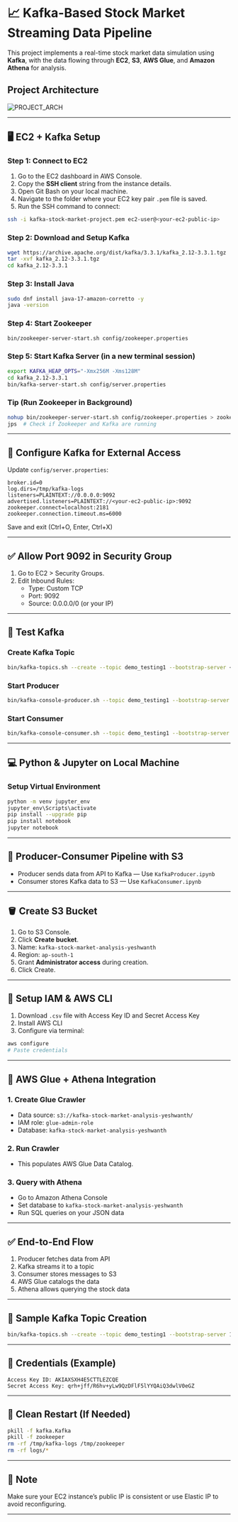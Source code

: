 
# 📈 Kafka-Based Stock Market Streaming Data Pipeline

This project implements a real-time stock market data simulation using **Kafka**, with the data flowing through **EC2**, **S3**, **AWS Glue**, and **Amazon Athena** for analysis.
## Project Architecture
![PROJECT_ARCH](https://github.com/user-attachments/assets/f94e11d3-8c00-4525-9974-afbbefd6fbc0)

---

## 🖥️ EC2 + Kafka Setup

### Step 1: Connect to EC2

1. Go to the EC2 dashboard in AWS Console.
2. Copy the **SSH client** string from the instance details.
3. Open Git Bash on your local machine.
4. Navigate to the folder where your EC2 key pair `.pem` file is saved.
5. Run the SSH command to connect:
```bash
ssh -i kafka-stock-market-project.pem ec2-user@<your-ec2-public-ip>
```

### Step 2: Download and Setup Kafka

```bash
wget https://archive.apache.org/dist/kafka/3.3.1/kafka_2.12-3.3.1.tgz
tar -xvf kafka_2.12-3.3.1.tgz
cd kafka_2.12-3.3.1
```

### Step 3: Install Java

```bash
sudo dnf install java-17-amazon-corretto -y
java -version
```

### Step 4: Start Zookeeper

```bash
bin/zookeeper-server-start.sh config/zookeeper.properties
```

### Step 5: Start Kafka Server (in a new terminal session)

```bash
export KAFKA_HEAP_OPTS="-Xmx256M -Xms128M"
cd kafka_2.12-3.3.1
bin/kafka-server-start.sh config/server.properties
```

### Tip (Run Zookeeper in Background)

```bash
nohup bin/zookeeper-server-start.sh config/zookeeper.properties > zookeeper.log 2>&1 &
jps  # Check if Zookeeper and Kafka are running
```

---

## 🔄 Configure Kafka for External Access

Update `config/server.properties`:

```properties
broker.id=0
log.dirs=/tmp/kafka-logs
listeners=PLAINTEXT://0.0.0.0:9092
advertised.listeners=PLAINTEXT://<your-ec2-public-ip>:9092
zookeeper.connect=localhost:2181
zookeeper.connection.timeout.ms=6000
```

Save and exit (Ctrl+O, Enter, Ctrl+X)

---

## ✅ Allow Port 9092 in Security Group

1. Go to EC2 > Security Groups.
2. Edit Inbound Rules:
   - Type: Custom TCP
   - Port: 9092
   - Source: 0.0.0.0/0 (or your IP)

---

## 🧪 Test Kafka

### Create Kafka Topic

```bash
bin/kafka-topics.sh --create --topic demo_testing1 --bootstrap-server <EC2_PUBLIC_IP>:9092 --replication-factor 1 --partitions 1
```

### Start Producer

```bash
bin/kafka-console-producer.sh --topic demo_testing1 --bootstrap-server <EC2_PUBLIC_IP>:9092
```

### Start Consumer

```bash
bin/kafka-console-consumer.sh --topic demo_testing1 --bootstrap-server <EC2_PUBLIC_IP>:9092
```

---

## 💻 Python & Jupyter on Local Machine

### Setup Virtual Environment

```bash
python -m venv jupyter_env
jupyter_env\Scripts\activate
pip install --upgrade pip
pip install notebook
jupyter notebook
```

---

## 🐍 Producer-Consumer Pipeline with S3

- Producer sends data from API to Kafka — Use `KafkaProducer.ipynb`
- Consumer stores Kafka data to S3 — Use `KafkaConsumer.ipynb`

---

## 🪣 Create S3 Bucket

1. Go to S3 Console.
2. Click **Create bucket**.
3. Name: `kafka-stock-market-analysis-yeshwanth`
4. Region: `ap-south-1`
5. Grant **Administrator access** during creation.
6. Click Create.

---

## 🔐 Setup IAM & AWS CLI

1. Download `.csv` file with Access Key ID and Secret Access Key
2. Install AWS CLI
3. Configure via terminal:

```bash
aws configure
# Paste credentials
```

---

## 🧹 AWS Glue + Athena Integration

### 1. Create Glue Crawler

- Data source: `s3://kafka-stock-market-analysis-yeshwanth/`
- IAM role: `glue-admin-role`
- Database: `kafka-stock-market-analysis-yeshwanth`

### 2. Run Crawler

- This populates AWS Glue Data Catalog.

### 3. Query with Athena

- Go to Amazon Athena Console
- Set database to `kafka-stock-market-analysis-yeshwanth`
- Run SQL queries on your JSON data

---

## ✅ End-to-End Flow

1. Producer fetches data from API
2. Kafka streams it to a topic
3. Consumer stores messages to S3
4. AWS Glue catalogs the data
5. Athena allows querying the stock data

---

## 🧾 Sample Kafka Topic Creation

```bash
bin/kafka-topics.sh --create --topic demo_testing1 --bootstrap-server 13.233.92.65:9092 --replication-factor 1 --partitions 1
```

---

## 🔐 Credentials (Example)

```
Access Key ID: AKIAXSXH4E5CTTLEZCQE
Secret Access Key: qrh+jff/R6hv+yLw9QzDFlF5lYYQAiQ3dwlV0eGZ
```

---

## 🧼 Clean Restart (If Needed)

```bash
pkill -f kafka.Kafka
pkill -f zookeeper
rm -rf /tmp/kafka-logs /tmp/zookeeper
rm -rf logs/*
```

---

## 📌 Note

Make sure your EC2 instance’s public IP is consistent or use Elastic IP to avoid reconfiguring.

---
